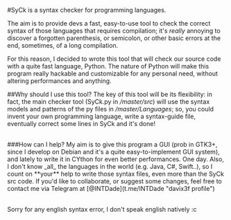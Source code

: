 #SyCk is a syntax checker for programming languages.

The aim is to provide devs a fast, easy-to-use tool to check the correct syntax of those languages that requires compilation; it's _really_ annoying to discover a forgotten parenthesis, or semicolon, or other basic errors at the end, sometimes, of a long compilation.

For this reason, I decided to wrote this tool that will check our source code with a quite fast language, Python.
The nature of Python will make this program really hackable and customizable for any personal need, without altering performances and anything.

##Why should I use this tool?
The key of this tool will be its flexibility: in fact, the main checker tool (SyCk.py in _/master/src_) will
use the syntax models and patterns of the py files in _/master/Languages_; so, you could invent your own programming language, write a syntax-guide file, eventually correct some lines in SyCk and it's done!

<br/>
###How can I help?
My aim is to give this program a GUI (prob in GTK3+, since I develop on Debian and it's a quite easy-to-implement GUI system), and lately to write it in CYthon for even better performances. One day.
Also, I don't know _all_ the languages in the world (e.g. Java, C#, Swift..), so I count on **your** help to write those syntax files, even more than the SyCk src code.
If you'd like to collaborate, or suggest some changes, feel free to contact me via Telegram at [@INTDade](t.me/INTDade "davix3f profile")
<br/><br/>

Sorry for any english syntax error, I don't speak english natively :c
